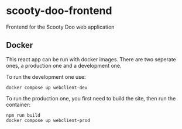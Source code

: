 # scooty-doo-frontend
Frontend for the Scooty Doo web application

## Docker

This react app can be run with docker images. There are two seperate ones, a production one and a development one.

To run the development one use:
```
docker compose up webclient-dev
```

To run the production one, you first need to build the site, then run the container:
```
npm run build
docker compose up webclient-prod
```
